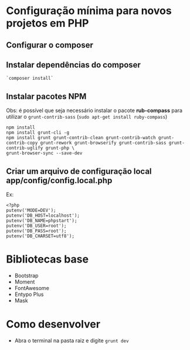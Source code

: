 # Configuração mínima para novos projetos em PHP

## Configurar o composer


## Instalar dependências do composer
	`composer install`

## Instalar pacotes NPM
Obs: é possível que seja necessário instalar o pacote **rub-compass** para utilizar o `grunt-contrib-sass` (`sudo apt-get install ruby-compass`)
```
npm install
npm install grunt-cli -g
npm install grunt grunt-contrib-clean grunt-contrib-watch grunt-contrib-copy grunt-rework grunt-browserify grunt-contrib-sass grunt-contrib-uglify grunt-php \
grunt-browser-sync --save-dev
```

## Criar um arquivo de configuração local **app/config/config.local.php**
Ex:
```.php
<?php
putenv('MODE=DEV');
putenv('DB_HOST=localhost');
putenv('DB_NAME=phpstart');
putenv('DB_USER=root');
putenv('DB_PASS=root');
putenv('DB_CHARSET=utf8');
```
# Bibliotecas base
 - Bootstrap
 - Moment
 - FontAwesome
 - Entypo Plus
 - Mask

# Como desenvolver
  - Abra o terminal na pasta raiz e digite `grunt dev`
